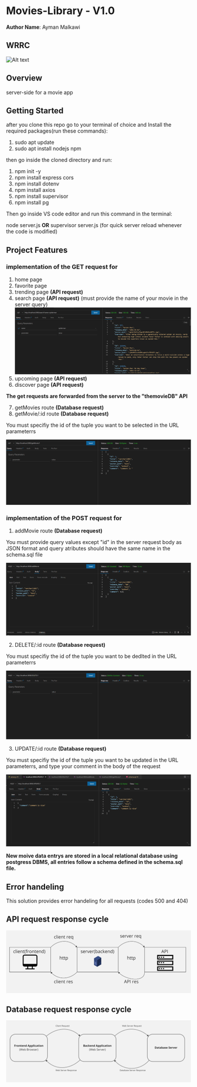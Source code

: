 # Movies-Library - V1.0

**Author Name**: Ayman Malkawi

## WRRC
![Alt text](https://davisgitonga.dev/_next/image?url=%2F_next%2Fstatic%2Fmedia%2Fbanner.aa762b2d.png&w=3840&q=75)

## Overview
server-side for a movie app
## Getting Started
after you clone this repo go to your terminal of choice and Install the required packages(run these commands):
1. sudo apt update
2. sudo apt install nodejs npm



then go inside the cloned directory and run:
1. npm init -y
2. npm install express cors
3. npm install dotenv
4. npm install axios
5. npm install supervisor
6. npm install pg


Then go inside VS code editor and run this command in the terminal:


node server.js  **OR**  supervisor server.js (for quick server reload whenever the code is modified)
## Project Features
### implementation of the GET request for 
1. home page
2. favorite page 
3. trending page **(API request)**
4. search page **(API request)** (must provide the name of your movie in the server query)
![Alt text](./assets/images/how%20to%20use/search.png)
5. upcoming page **(API request)**
6. discover page **(API request)**

**The get requests are forwarded from the server to the "themovieDB" API**

7. getMovies route **(Database request)**
8. getMovie/:id route **(Database request)**

You must specifiy the id of the tuple you want to be selected in the URL parameterrs

![Alt text](./assets/images/how%20to%20use/getID.png)

### implementation of the POST request for
1. addMovie route **(Database request)** 

You must provide query values except "id" in the server request body as JSON format and query atributes should have the same name in the schema.sql file

![Alt text](./assets/images/how%20to%20use/add.png)

2. DELETE/:id route **(Database request)**

You must specifiy the id of the tuple you want to be dedlted in the URL parameterrs

![Alt text](./assets/images/how%20to%20use/delete.png)

3. UPDATE/:id route **(Database request)**

You must specifiy the id of the tuple you want to be updated in the URL parameterrs, and type your comment in the body of the request

![Alt text](./assets/images/how%20to%20use/update.png)

**New moive data entrys are stored in a local relational database using postgress DBMS, all entries follow a schema defined in the schema.sql file.**
## Error handeling 
This solution provides error handeling for all requests (codes 500 and 404)
## API request response cycle
![Alt text](./assets/images/RRC/Screenshot%202023-03-21%20170838.png)

## Database request response cycle
![Alt text](./assets/images/RRC/Screenshot%202023-03-23%20142746.png)
